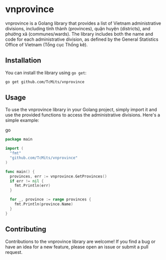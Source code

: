 # vnprovince

vnprovince is a Golang library that provides a list of Vietnam administrative divisions, including tỉnh thành (provinces), quận huyện (districts), and phường xã (communes/wards). The library includes both the name and code for each administrative division, as defined by the General Statistics Office of Vietnam (Tổng cục Thống kê).

## Installation

You can install the library using `go get`:

```sh
go get github.com/TcMits/vnprovince
```

## Usage

To use the vnprovince library in your Golang project, simply import it and use the provided functions to access the administrative divisions. Here's a simple example:

go

```go
package main

import (
  "fmt"
  "github.com/TcMits/vnprovince"
)

func main() {
  provinces, err := vnprovince.GetProvinces()
  if err != nil {
    fmt.Println(err)
  }

  for _, province := range provinces {
    fmt.Println(province.Name)
  }
}
```

## Contributing

Contributions to the vnprovince library are welcome! If you find a bug or have an idea for a new feature, please open an issue or submit a pull request.
